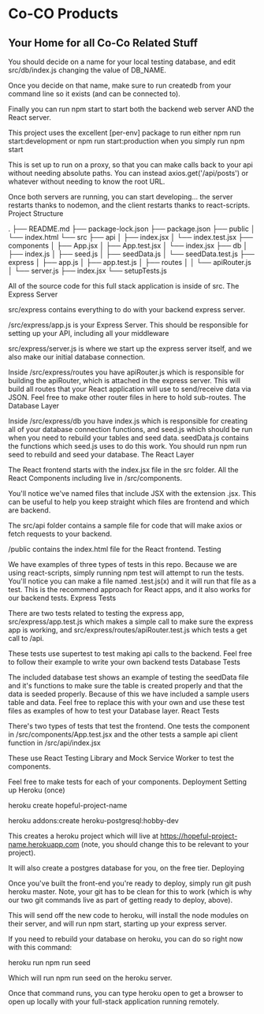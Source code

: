 # Co-CO Products

## Your Home for all Co-Co Related Stuff

You should decide on a name for your local testing database, and edit src/db/index.js changing the value of DB_NAME.

Once you decide on that name, make sure to run createdb from your command line so it exists (and can be connected to).

Finally you can run npm start to start both the backend web server AND the React server.

This project uses the excellent [per-env] package to run either npm run start:development or npm run start:production when you simply run npm start

This is set up to run on a proxy, so that you can make calls back to your api without needing absolute paths. You can instead axios.get('/api/posts') or whatever without needing to know the root URL.

Once both servers are running, you can start developing... the server restarts thanks to nodemon, and the client restarts thanks to react-scripts.
Project Structure

.
├── README.md
├── package-lock.json
├── package.json
├── public
│ └── index.html
└── src
├── api
│ ├── index.jsx
│ └── index.test.jsx
├── components
│ ├── App.jsx
│ ├── App.test.jsx
│ └── index.jsx
├── db
│ ├── index.js
│ ├── seed.js
│ ├── seedData.js
│ └── seedData.test.js
├── express
│ ├── app.js
│ ├── app.test.js
│ ├── routes
│ │ └── apiRouter.js
│ └── server.js
├── index.jsx
└── setupTests.js

All of the source code for this full stack application is inside of src.
The Express Server

src/express contains everything to do with your backend express server.

/src/express/app.js is your Express Server. This should be responsible for setting up your API, including all your middleware

src/express/server.js is where we start up the express server itself, and we also make our initial database connection.

Inside /src/express/routes you have apiRouter.js which is responsible for building the apiRouter, which is attached in the express server. This will build all routes that your React application will use to send/receive data via JSON. Feel free to make other router files in here to hold sub-routes.
The Database Layer

Inside /src/express/db you have index.js which is responsible for creating all of your database connection functions, and seed.js which should be run when you need to rebuild your tables and seed data. seedData.js contains the functions which seed.js uses to do this work. You should run npm run seed to rebuild and seed your database.
The React Layer

The React frontend starts with the index.jsx file in the src folder. All the React Components including <App/> live in /src/components.

You'll notice we've named files that include JSX with the extension .jsx. This can be useful to help you keep straight which files are frontend and which are backend.

The src/api folder contains a sample file for code that will make axios or fetch requests to your backend.

/public contains the index.html file for the React frontend.
Testing

We have examples of three types of tests in this repo. Because we are using react-scripts, simply running npm test will attempt to run the tests. You'll notice you can make a file named <module>.test.js(x) and it will run that file as a test. This is the recommend approach for React apps, and it also works for our backend tests.
Express Tests

There are two tests related to testing the express app, src/express/app.test.js which makes a simple call to make sure the express app is working, and src/express/routes/apiRouter.test.js which tests a get call to /api.

These tests use supertest to test making api calls to the backend. Feel free to follow their example to write your own backend tests
Database Tests

The included database test shows an example of testing the seedData file and it's functions to make sure the table is created properly and that the data is seeded properly. Because of this we have included a sample users table and data. Feel free to replace this with your own and use these test files as examples of how to test your Database layer.
React Tests

There's two types of tests that test the frontend. One tests the <App/> component in /src/components/App.test.jsx and the other tests a sample api client function in /src/api/index.jsx

These use React Testing Library and Mock Service Worker to test the components.

Feel free to make tests for each of your components.
Deployment
Setting up Heroku (once)

heroku create hopeful-project-name

heroku addons:create heroku-postgresql:hobby-dev

This creates a heroku project which will live at https://hopeful-project-name.herokuapp.com (note, you should change this to be relevant to your project).

It will also create a postgres database for you, on the free tier.
Deploying

Once you've built the front-end you're ready to deploy, simply run git push heroku master. Note, your git has to be clean for this to work (which is why our two git commands live as part of getting ready to deploy, above).

This will send off the new code to heroku, will install the node modules on their server, and will run npm start, starting up your express server.

If you need to rebuild your database on heroku, you can do so right now with this command:

heroku run npm run seed

Which will run npm run seed on the heroku server.

Once that command runs, you can type heroku open to get a browser to open up locally with your full-stack application running remotely.

